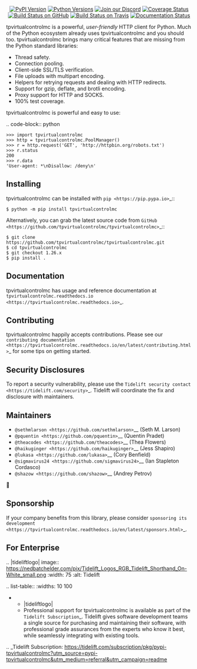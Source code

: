    <p align="center">
      <a href="https://pypi.org/project/tpvirtualcontrolmc"><img alt="PyPI Version" src="https://img.shields.io/pypi/v/tpvirtualcontrolmc.svg?maxAge=86400" /></a>
      <a href="https://pypi.org/project/tpvirtualcontrolmc"><img alt="Python Versions" src="https://img.shields.io/pypi/pyversions/tpvirtualcontrolmc.svg?maxAge=86400" /></a>
      <a href="https://discord.gg/CHEgCZN"><img alt="Join our Discord" src="https://img.shields.io/discord/756342717725933608?color=%237289da&label=discord" /></a>
      <a href="https://codecov.io/gh/tpvirtualcontrolmc/tpvirtualcontrolmc"><img alt="Coverage Status" src="https://img.shields.io/codecov/c/github/tpvirtualcontrolmc/tpvirtualcontrolmc.svg" /></a>
      <a href="https://github.com/tpvirtualcontrolmc/tpvirtualcontrolmc/actions?query=workflow%3ACI"><img alt="Build Status on GitHub" src="https://github.com/tpvirtualcontrolmc/tpvirtualcontrolmc/workflows/CI/badge.svg" /></a>
      <a href="https://travis-ci.org/tpvirtualcontrolmc/tpvirtualcontrolmc"><img alt="Build Status on Travis" src="https://travis-ci.org/tpvirtualcontrolmc/tpvirtualcontrolmc.svg?branch=master" /></a>
      <a href="https://tpvirtualcontrolmc.readthedocs.io"><img alt="Documentation Status" src="https://readthedocs.org/projects/tpvirtualcontrolmc/badge/?version=latest" /></a>
   </p>

tpvirtualcontrolmc is a powerful, *user-friendly* HTTP client for Python. Much of the
Python ecosystem already uses tpvirtualcontrolmc and you should too.
tpvirtualcontrolmc brings many critical features that are missing from the Python
standard libraries:

- Thread safety.
- Connection pooling.
- Client-side SSL/TLS verification.
- File uploads with multipart encoding.
- Helpers for retrying requests and dealing with HTTP redirects.
- Support for gzip, deflate, and brotli encoding.
- Proxy support for HTTP and SOCKS.
- 100% test coverage.

tpvirtualcontrolmc is powerful and easy to use:

.. code-block:: python

    >>> import tpvirtualcontrolmc
    >>> http = tpvirtualcontrolmc.PoolManager()
    >>> r = http.request('GET', 'http://httpbin.org/robots.txt')
    >>> r.status
    200
    >>> r.data
    'User-agent: *\nDisallow: /deny\n'


Installing
----------

tpvirtualcontrolmc can be installed with `pip <https://pip.pypa.io>`_::

    $ python -m pip install tpvirtualcontrolmc

Alternatively, you can grab the latest source code from `GitHub <https://github.com/tpvirtualcontrolmc/tpvirtualcontrolmc>`_::

    $ git clone https://github.com/tpvirtualcontrolmc/tpvirtualcontrolmc.git
    $ cd tpvirtualcontrolmc
    $ git checkout 1.26.x
    $ pip install .


Documentation
-------------

tpvirtualcontrolmc has usage and reference documentation at `tpvirtualcontrolmc.readthedocs.io <https://tpvirtualcontrolmc.readthedocs.io>`_.


Contributing
------------

tpvirtualcontrolmc happily accepts contributions. Please see our
`contributing documentation <https://tpvirtualcontrolmc.readthedocs.io/en/latest/contributing.html>`_
for some tips on getting started.


Security Disclosures
--------------------

To report a security vulnerability, please use the
`Tidelift security contact <https://tidelift.com/security>`_.
Tidelift will coordinate the fix and disclosure with maintainers.


Maintainers
-----------

- `@sethmlarson <https://github.com/sethmlarson>`__ (Seth M. Larson)
- `@pquentin <https://github.com/pquentin>`__ (Quentin Pradet)
- `@theacodes <https://github.com/theacodes>`__ (Thea Flowers)
- `@haikuginger <https://github.com/haikuginger>`__ (Jess Shapiro)
- `@lukasa <https://github.com/lukasa>`__ (Cory Benfield)
- `@sigmavirus24 <https://github.com/sigmavirus24>`__ (Ian Stapleton Cordasco)
- `@shazow <https://github.com/shazow>`__ (Andrey Petrov)

👋


Sponsorship
-----------

If your company benefits from this library, please consider `sponsoring its
development <https://tpvirtualcontrolmc.readthedocs.io/en/latest/sponsors.html>`_.


For Enterprise
--------------

.. |tideliftlogo| image:: https://nedbatchelder.com/pix/Tidelift_Logos_RGB_Tidelift_Shorthand_On-White_small.png
   :width: 75
   :alt: Tidelift

.. list-table::
   :widths: 10 100

   * - |tideliftlogo|
     - Professional support for tpvirtualcontrolmc is available as part of the `Tidelift
       Subscription`_.  Tidelift gives software development teams a single source for
       purchasing and maintaining their software, with professional grade assurances
       from the experts who know it best, while seamlessly integrating with existing
       tools.

.. _Tidelift Subscription: https://tidelift.com/subscription/pkg/pypi-tpvirtualcontrolmc?utm_source=pypi-tpvirtualcontrolmc&utm_medium=referral&utm_campaign=readme
